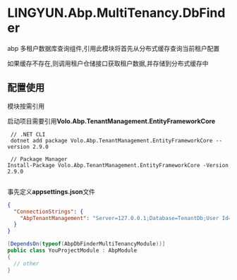 # LINGYUN.Abp.MultiTenancy.DbFinder

abp 多租户数据库查询组件,引用此模块将首先从分布式缓存查询当前租户配置

如果缓存不存在,则调用租户仓储接口获取租户数据,并存储到分布式缓存中

## 配置使用

模块按需引用

启动项目需要引用**Volo.Abp.TenantManagement.EntityFrameworkCore**

``` shell
 // .NET CLI
 dotnet add package Volo.Abp.TenantManagement.EntityFrameworkCore --version 2.9.0
 
 // Package Manager
Install-Package Volo.Abp.TenantManagement.EntityFrameworkCore -Version 2.9.0
 
```

事先定义**appsettings.json**文件

```json
{
  "ConnectionStrings": {
    "AbpTenantManagement": "Server=127.0.0.1;Database=TenantDb;User Id=root;Password=yourPassword"
  }
}

```

```csharp
[DependsOn(typeof(AbpDbFinderMultiTenancyModule))]
public class YouProjectModule : AbpModule
{
  // other
}
```